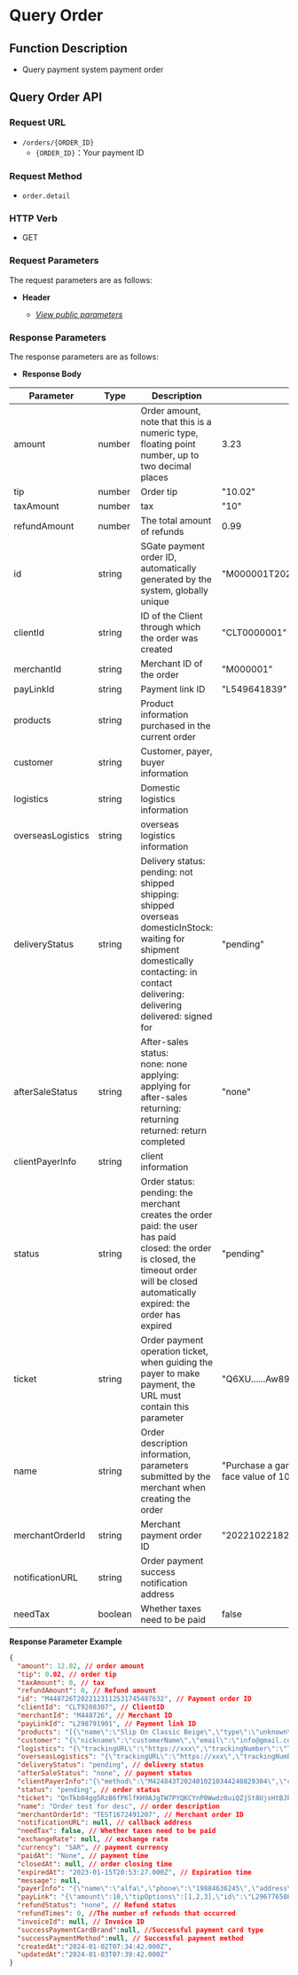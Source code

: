 # Query Order

## Function Description

- Query payment system payment order

## Query Order API

### Request URL

- `/orders/{ORDER_ID}`
  - `{ORDER_ID}`：Your payment ID

### Request Method

- `order.detail`

### HTTP Verb

- GET

### Request Parameters

The request parameters are as follows:

- **Header**

  - [_View public parameters_](/en/payinApi/callMethod/callMethod#public-parameters)

### Response Parameters

The response parameters are as follows:

- **Response Body**

| **Parameter**     | **Type** | **Description**                                                                                                                                                                                                   | **Example**                                              |
| ----------------- | -------- | ----------------------------------------------------------------------------------------------------------------------------------------------------------------------------------------------------------------- | -------------------------------------------------------- |
| amount            | number   | Order amount, note that this is a numeric type, floating point number, up to two decimal places                                                                                                                   | 3.23                                                     |
| tip               | number   | Order tip                                                                                                                                                                                                         | "10.02"                                                  |
| taxAmount         | number   | tax                                                                                                                                                                                                               | "10"                                                     |
| refundAmount      | number   | The total amount of refunds                                                                                                                                                                                       | 0.99                                                     |
| id                | string   | SGate payment order ID, automatically generated by the system, globally unique                                                                                                                                    | "M000001T2022101023455774363043"                         |
| clientId          | string   | ID of the Client through which the order was created                                                                                                                                                              | "CLT0000001"                                             |
| merchantId        | string   | Merchant ID of the order                                                                                                                                                                                          | "M000001"                                                |
| payLinkId         | string   | Payment link ID                                                                                                                                                                                                   | "L549641839"                                             |
| products          | string   | Product information purchased in the current order                                                                                                                                                                |                                                          |
| customer          | string   | Customer, payer, buyer information                                                                                                                                                                                |                                                          |
| logistics         | string   | Domestic logistics information                                                                                                                                                                                    |                                                          |
| overseasLogistics | string   | overseas logistics information                                                                                                                                                                                    |                                                          |
| deliveryStatus    | string   | Delivery status: <br> pending: not shipped<br> shipping: shipped overseas<br> domesticInStock: waiting for shipment domestically<br> contacting: in contact<br> delivering: delivering<br > delivered: signed for | "pending"                                                |
| afterSaleStatus   | string   | After-sales status: <br> none: none <br> applying: applying for after-sales <br> returning: returning <br> returned: return completed                                                                             | "none"                                                   |
| clientPayerInfo   | string   | client information                                                                                                                                                                                                |                                                          |
| status            | string   | Order status: <br> pending: the merchant creates the order <br> paid: the user has paid <br> closed: the order is closed, the timeout order will be closed automatically <br> expired: the order has expired      | "pending"                                                |
| ticket            | string   | Order payment operation ticket, when guiding the payer to make payment, the URL must contain this parameter                                                                                                       | "Q6XU......Aw89"                                         |
| name              | string   | Order description information, parameters submitted by the merchant when creating the order                                                                                                                       | "Purchase a game recharge card with a face value of 100" |
| merchantOrderId   | string   | Merchant payment order ID                                                                                                                                                                                         | "2022102218233400123"                                    |
| notificationURL   | string   | Order payment success notification address                                                                                                                                                                        |                                                          |
| needTax           | boolean  | Whether taxes need to be paid                                                                                                                                                                                     | false                                                    |

**Response Parameter Example**

```json
{
  "amount": 12.02, // order amount
  "tip": 0.02, // order tip
  "taxAmount": 0, // tax
  "refundAmount": 0, // Refund amount
  "id": "M448726T2022123112531745487632", // Payment order ID
  "clientId": "CLT9208307", // ClientID
  "merchantId": "M448726", // Merchant ID
  "payLinkId": "L298791901", // Payment link ID
  "products": "[{\"name\":\"Slip On Classic Beige\",\"type\":\"unknown\",\"quantity\":1,\"price\":\" 12.02\",\"sku\":\"xxxx-xxxx-xx\",\"productId\":\"160603886211111111111\",\"amount\":\"12.02\",\"avatar\": \"https://xxx\",\"location\":\"SA\"}]", // Product information purchased in the current order
  "customer": "{\"nickname\":\"customerName\",\"email\":\"info@gmail.com\",\"mobile\":\"900000000\",\"address\ ":\"Tabuk,Umluj,Al Balad,1022 9th Avenue\"}", // Customer, payer, buyer information
  "logistics": "{\"trackingURL\":\"https://xxx\",\"trackingNumber\":\"TEST123345234\"}", // Domestic logistics information
  "overseasLogistics": "{\"trackingURL\":\"https://xxx\",\"trackingNumber\":\"TEST12678567\"}", // Overseas logistics information
  "deliveryStatus": "pending", // delivery status
  "afterSaleStatus": "none", // payment status
  "clientPayerInfo":"{\"method\":\"M424843T2024010210344240829304\",\"clientTime\":\"2024-01-02T07:34:26.867Z\",\"language\":\"en\" ,\"outerWidth\":1425,\"outerHeight\":1124,\"innerWidth\":1401,\"innerHeight\":1033,\"clientWidth\":1401,\"clientHeight\":1033,\ "availWidth\":2560,\"availHeight\":1400,\"screenWidth\":2560,\"screenHeight\":1440,\"url\":\"https:\/\/gccpay.lishaopeng.cn \/en-US\/order\/M424010210344240829304?ticket=rClF4FL2C7Bps7jllRhsPhAkIrkv73xd5sTPM6rFWeMeJPrMjX1o7c0v1GP98Wop\",\"userAgent\":\"Mozilla\/5.0 (Windows NT 1 0.0; Win64; x64) AppleWebKit\/537.36 (KHTML, like Gecko) Chrome \/120.0.0.0 Safari\/537.36 Edg\/120.0.0.0\",\"clientIp\":\"114.93.215.105\",\"activedAt\":\"2024-01-02T07:34:42.604Z \"}",
  "status": "pending", // order status
  "ticket": "QnTkb04gg5RzB6fPKlfKH9AJgTW7PYQKCYnP0Wwdz0uiQZjSt8UjsHtBJbBBmTMc", // Ticket voucher, used to verify the order ID
  "name": "Order test for desc", // order description
  "merchantOrderId": "TEST1672491207", // Merchant order ID
  "notificationURL": null, // callback address
  "needTax": false, // Whether taxes need to be paid
  "exchangeRate": null, // exchange rate
  "currency": "SAR", // payment currency
  "paidAt": "None", // payment time
  "closedAt": null, // order closing time
  "expiredAt": "2023-01-15T20:53:27.000Z", // Expiration time
  "message": null,
  "payerInfo": "{\"name\":\"alfa\",\"phone\":\"19884636245\",\"address\":\"alfa\",\"email\":\" alfall@qq.com\"}", // Payer information
  "payLink": "{\"amount\":10,\"tipOptions\":[1,2,3],\"id\":\"L296776508\",\"name\":null,\" clientId\":\"CLT7740145\",\"amountType\":\"fixed\",\"currency\":\"SAR\",\"needContact\":true,\"includeAddress\":true, \"needTip\":true,\"tipRequired\":false,\"tipType\":\"percent\",\"creatorId\":\"U643029\",\"createdAt\":\"2023- 03-01T14:14:00.000Z\",\"updatedAt\":\"2023-03-01T14:14:00.000Z\"}", // Payment link information
  "refundStatus": "none", // Refund status
  "refundTimes": 0, //The number of refunds that occurred
  "invoiceId": null, // Invoice ID
  "successPaymentCardBrand":null, //Successful payment card type
  "successPaymentMethod":null, // Successful payment method
  "createdAt":"2024-01-02T07:34:42.000Z",
  "updatedAt":"2024-01-03T07:39:42.000Z"
}
```